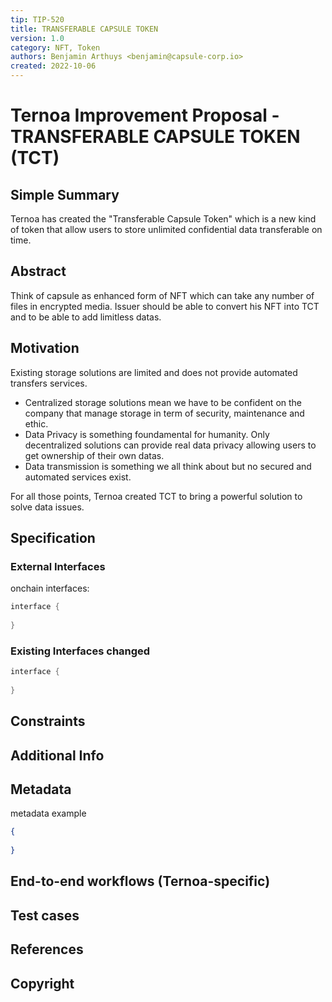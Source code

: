 ```yaml
---
tip: TIP-520
title: TRANSFERABLE CAPSULE TOKEN
version: 1.0
category: NFT, Token
authors: Benjamin Arthuys <benjamin@capsule-corp.io>
created: 2022-10-06
---
```


# Ternoa Improvement Proposal - TRANSFERABLE CAPSULE TOKEN (TCT)

## Simple Summary

Ternoa has created the "Transferable Capsule Token" which is a new kind of token that allow users to store unlimited confidential data transferable on time.

## Abstract

Think of capsule as enhanced form of NFT which can take any number of files in encrypted media. Issuer should be able to convert his NFT into TCT and to be able to add limitless datas. 

## Motivation

Existing storage solutions are limited and does not provide automated transfers services.

- Centralized storage solutions mean we have to be confident on the company that manage storage in term of security, maintenance and ethic.
- Data Privacy is something foundamental for humanity. Only decentralized solutions can provide real data privacy allowing users to get ownership of their own datas.
- Data transmission is something we all think about but no secured and automated services exist.

For all those points, Ternoa created TCT to bring a powerful solution to solve data issues.

## Specification

### External Interfaces

onchain interfaces:

```rust
interface { 
  
}
```

### Existing Interfaces changed

```rust
interface {
  
}
```

## Constraints

## Additional Info

## Metadata

metadata example

```json
{
	
}
```

## End-to-end workflows (Ternoa-specific)

## Test cases
 
## References

## Copyright
